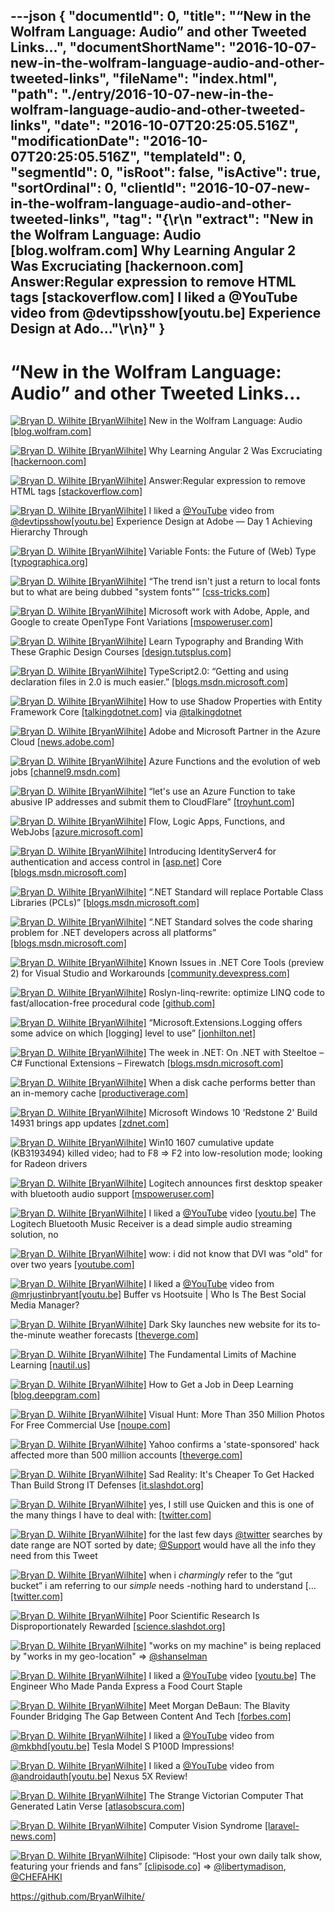 ---json
{
  "documentId": 0,
  "title": "“New in the Wolfram Language: Audio” and other Tweeted Links…",
  "documentShortName": "2016-10-07-new-in-the-wolfram-language-audio-and-other-tweeted-links",
  "fileName": "index.html",
  "path": "./entry/2016-10-07-new-in-the-wolfram-language-audio-and-other-tweeted-links",
  "date": "2016-10-07T20:25:05.516Z",
  "modificationDate": "2016-10-07T20:25:05.516Z",
  "templateId": 0,
  "segmentId": 0,
  "isRoot": false,
  "isActive": true,
  "sortOrdinal": 0,
  "clientId": "2016-10-07-new-in-the-wolfram-language-audio-and-other-tweeted-links",
  "tag": "{\r\n  \"extract\": \"New in the Wolfram Language: Audio [blog.wolfram.com] Why Learning Angular 2 Was Excruciating [hackernoon.com] Answer:Regular expression to remove HTML tags [stackoverflow.com] I liked a @YouTube video from @devtipsshow[youtu.be] Experience Design at Ado...\"\r\n}"
}
---

# “New in the Wolfram Language: Audio” and other Tweeted Links…

[<img alt="Bryan D. Wilhite [BryanWilhite]" src="https://songhay.blob.core.windows.net/shared-social-twitter/BryanWilhite.jpeg">](http://songhayblog.azurewebsites.net/ "Bryan D. Wilhite [BryanWilhite]") New in the Wolfram Language: Audio [[blog.wolfram.com]](http://blog.wolfram.com/2016/09/23/new-in-the-wolfram-language-audio/)

[<img alt="Bryan D. Wilhite [BryanWilhite]" src="https://songhay.blob.core.windows.net/shared-social-twitter/BryanWilhite.jpeg">](http://songhayblog.azurewebsites.net/ "Bryan D. Wilhite [BryanWilhite]") Why Learning Angular 2 Was Excruciating [[hackernoon.com]](https://hackernoon.com/why-learning-angular-2-was-excruciating-d50dc28acc8a)

[<img alt="Bryan D. Wilhite [BryanWilhite]" src="https://songhay.blob.core.windows.net/shared-social-twitter/BryanWilhite.jpeg">](http://songhayblog.azurewebsites.net/ "Bryan D. Wilhite [BryanWilhite]") Answer:Regular expression to remove HTML tags [[stackoverflow.com]](http://stackoverflow.com/a/3790726/22944?stw=2)

[<img alt="Bryan D. Wilhite [BryanWilhite]" src="https://songhay.blob.core.windows.net/shared-social-twitter/BryanWilhite.jpeg">](http://songhayblog.azurewebsites.net/ "Bryan D. Wilhite [BryanWilhite]") I liked a [@YouTube](http://twitter.com/YouTube) video from [@devtipsshow](http://twitter.com/devtipsshow)[[youtu.be]](http://youtu.be/UcGRcznhsyM?a) Experience Design at Adobe — Day 1 Achieving Hierarchy Through

[<img alt="Bryan D. Wilhite [BryanWilhite]" src="https://songhay.blob.core.windows.net/shared-social-twitter/BryanWilhite.jpeg">](http://songhayblog.azurewebsites.net/ "Bryan D. Wilhite [BryanWilhite]") Variable Fonts: the Future of (Web) Type [[typographica.org]](http://typographica.org/on-typography/variable-fonts/)

[<img alt="Bryan D. Wilhite [BryanWilhite]" src="https://songhay.blob.core.windows.net/shared-social-twitter/BryanWilhite.jpeg">](http://songhayblog.azurewebsites.net/ "Bryan D. Wilhite [BryanWilhite]") “The trend isn't just a return to local fonts but to what are being dubbed "system fonts"” [[css-tricks.com]](https://css-tricks.com/system-fonts-svg/)

[<img alt="Bryan D. Wilhite [BryanWilhite]" src="https://songhay.blob.core.windows.net/shared-social-twitter/BryanWilhite.jpeg">](http://songhayblog.azurewebsites.net/ "Bryan D. Wilhite [BryanWilhite]") Microsoft work with Adobe, Apple, and Google to create OpenType Font Variations [[mspoweruser.com]](https://mspoweruser.com/microsoft-work-adobe-apple-google-create-opentype-font-variations/)

[<img alt="Bryan D. Wilhite [BryanWilhite]" src="https://songhay.blob.core.windows.net/shared-social-twitter/BryanWilhite.jpeg">](http://songhayblog.azurewebsites.net/ "Bryan D. Wilhite [BryanWilhite]") Learn Typography and Branding With These Graphic Design Courses [[design.tutsplus.com]](https://design.tutsplus.com/articles/learn-typography-and-branding-with-these-graphic-design-courses--cms-27241)

[<img alt="Bryan D. Wilhite [BryanWilhite]" src="https://songhay.blob.core.windows.net/shared-social-twitter/BryanWilhite.jpeg">](http://songhayblog.azurewebsites.net/ "Bryan D. Wilhite [BryanWilhite]") TypeScript2.0: “Getting and using declaration files in 2.0 is much easier.” [[blogs.msdn.microsoft.com]](https://blogs.msdn.microsoft.com/typescript/2016/09/22/announcing-typescript-2-0/)

[<img alt="Bryan D. Wilhite [BryanWilhite]" src="https://songhay.blob.core.windows.net/shared-social-twitter/BryanWilhite.jpeg">](http://songhayblog.azurewebsites.net/ "Bryan D. Wilhite [BryanWilhite]") How to use Shadow Properties with Entity Framework Core [[talkingdotnet.com]](http://www.talkingdotnet.com/use-shadow-properties-entity-framework-core/) via [@talkingdotnet](http://twitter.com/talkingdotnet)

[<img alt="Bryan D. Wilhite [BryanWilhite]" src="https://songhay.blob.core.windows.net/shared-social-twitter/BryanWilhite.jpeg">](http://songhayblog.azurewebsites.net/ "Bryan D. Wilhite [BryanWilhite]") Adobe and Microsoft Partner in the Azure Cloud [[news.adobe.com]](http://news.adobe.com/press-release/corporate/adobe-and-microsoft-partner-azure-cloud-help-businesses-transform-customer)

[<img alt="Bryan D. Wilhite [BryanWilhite]" src="https://songhay.blob.core.windows.net/shared-social-twitter/BryanWilhite.jpeg">](http://songhayblog.azurewebsites.net/ "Bryan D. Wilhite [BryanWilhite]") Azure Functions and the evolution of web jobs [[channel9.msdn.com]](https://channel9.msdn.com/Shows/Azure-Friday/Azure-Functions-and-the-evolution-of-web-jobs)

[<img alt="Bryan D. Wilhite [BryanWilhite]" src="https://songhay.blob.core.windows.net/shared-social-twitter/BryanWilhite.jpeg">](http://songhayblog.azurewebsites.net/ "Bryan D. Wilhite [BryanWilhite]") “let's use an Azure Function to take abusive IP addresses and submit them to CloudFlare” [[troyhunt.com]](https://www.troyhunt.com/azure-functions-in-practice/)

[<img alt="Bryan D. Wilhite [BryanWilhite]" src="https://songhay.blob.core.windows.net/shared-social-twitter/BryanWilhite.jpeg">](http://songhayblog.azurewebsites.net/ "Bryan D. Wilhite [BryanWilhite]") Flow, Logic Apps, Functions, and WebJobs [[azure.microsoft.com]](https://azure.microsoft.com/en-us/documentation/articles/functions-compare-logic-apps-ms-flow-webjobs/)

[<img alt="Bryan D. Wilhite [BryanWilhite]" src="https://songhay.blob.core.windows.net/shared-social-twitter/BryanWilhite.jpeg">](http://songhayblog.azurewebsites.net/ "Bryan D. Wilhite [BryanWilhite]") Introducing IdentityServer4 for authentication and access control in [[asp.net]](http://ASP.NET) Core [[blogs.msdn.microsoft.com]](https://blogs.msdn.microsoft.com/webdev/2016/09/19/introducing-identityserver4-for-authentication-and-access-control-in-asp-net-core/)

[<img alt="Bryan D. Wilhite [BryanWilhite]" src="https://songhay.blob.core.windows.net/shared-social-twitter/BryanWilhite.jpeg">](http://songhayblog.azurewebsites.net/ "Bryan D. Wilhite [BryanWilhite]") “.NET Standard will replace Portable Class Libraries (PCLs)” [[blogs.msdn.microsoft.com]](https://blogs.msdn.microsoft.com/dotnet/2016/09/26/introducing-net-standard/)

[<img alt="Bryan D. Wilhite [BryanWilhite]" src="https://songhay.blob.core.windows.net/shared-social-twitter/BryanWilhite.jpeg">](http://songhayblog.azurewebsites.net/ "Bryan D. Wilhite [BryanWilhite]") “.NET Standard solves the code sharing problem for .NET developers across all platforms” [[blogs.msdn.microsoft.com]](https://blogs.msdn.microsoft.com/dotnet/2016/09/26/introducing-net-standard/)

[<img alt="Bryan D. Wilhite [BryanWilhite]" src="https://songhay.blob.core.windows.net/shared-social-twitter/BryanWilhite.jpeg">](http://songhayblog.azurewebsites.net/ "Bryan D. Wilhite [BryanWilhite]") Known Issues in .NET Core Tools (preview 2) for Visual Studio and Workarounds [[community.devexpress.com]](https://community.devexpress.com/blogs/aspnet/archive/2016/09/23/known-issues-in-net-core-tools-preview-2-for-visual-studio-and-workarounds.aspx)

[<img alt="Bryan D. Wilhite [BryanWilhite]" src="https://songhay.blob.core.windows.net/shared-social-twitter/BryanWilhite.jpeg">](http://songhayblog.azurewebsites.net/ "Bryan D. Wilhite [BryanWilhite]") Roslyn-linq-rewrite: optimize LINQ code to fast/allocation-free procedural code [[github.com]](https://github.com/antiufo/roslyn-linq-rewrite)

[<img alt="Bryan D. Wilhite [BryanWilhite]" src="https://songhay.blob.core.windows.net/shared-social-twitter/BryanWilhite.jpeg">](http://songhayblog.azurewebsites.net/ "Bryan D. Wilhite [BryanWilhite]") “Microsoft.Extensions.Logging offers some advice on which [logging] level to use” [[jonhilton.net]](https://jonhilton.net/2016/09/21/log-different-levels-in-asp-net-core-app/)

[<img alt="Bryan D. Wilhite [BryanWilhite]" src="https://songhay.blob.core.windows.net/shared-social-twitter/BryanWilhite.jpeg">](http://songhayblog.azurewebsites.net/ "Bryan D. Wilhite [BryanWilhite]") The week in .NET: On .NET with Steeltoe – C# Functional Extensions – Firewatch [[blogs.msdn.microsoft.com]](https://blogs.msdn.microsoft.com/dotnet/2016/09/20/the-week-in-net-on-net-with-steeltoe-c-functional-extensions-firewatch/)

[<img alt="Bryan D. Wilhite [BryanWilhite]" src="https://songhay.blob.core.windows.net/shared-social-twitter/BryanWilhite.jpeg">](http://songhayblog.azurewebsites.net/ "Bryan D. Wilhite [BryanWilhite]") When a disk cache performs better than an in-memory cache [[productiverage.com]](http://www.productiverage.com/when-a-disk-cache-performs-better-than-an-inmemory-cache-befriending-the-net-gc)

[<img alt="Bryan D. Wilhite [BryanWilhite]" src="https://songhay.blob.core.windows.net/shared-social-twitter/BryanWilhite.jpeg">](http://songhayblog.azurewebsites.net/ "Bryan D. Wilhite [BryanWilhite]") Microsoft Windows 10 'Redstone 2' Build 14931 brings app updates [[zdnet.com]](http://www.zdnet.com/article/microsoft-windows-10-redstone-2-build-14931-brings-app-updates/#ftag=RSSbaffb68)

[<img alt="Bryan D. Wilhite [BryanWilhite]" src="https://songhay.blob.core.windows.net/shared-social-twitter/BryanWilhite.jpeg">](http://songhayblog.azurewebsites.net/ "Bryan D. Wilhite [BryanWilhite]") Win10 1607 cumulative update (KB3193494) killed video; had to F8 => F2 into low-resolution mode; looking for Radeon drivers

[<img alt="Bryan D. Wilhite [BryanWilhite]" src="https://songhay.blob.core.windows.net/shared-social-twitter/BryanWilhite.jpeg">](http://songhayblog.azurewebsites.net/ "Bryan D. Wilhite [BryanWilhite]") Logitech announces first desktop speaker with bluetooth audio support [[mspoweruser.com]](https://mspoweruser.com/logitech-announces-first-desktop-speaker-bluetooth-audio-support/)

[<img alt="Bryan D. Wilhite [BryanWilhite]" src="https://songhay.blob.core.windows.net/shared-social-twitter/BryanWilhite.jpeg">](http://songhayblog.azurewebsites.net/ "Bryan D. Wilhite [BryanWilhite]") I liked a [@YouTube](http://twitter.com/YouTube) video [[youtu.be]](http://youtu.be/fOAobuLUzME?a) The Logitech Bluetooth Music Receiver is a dead simple audio streaming solution, no

[<img alt="Bryan D. Wilhite [BryanWilhite]" src="https://songhay.blob.core.windows.net/shared-social-twitter/BryanWilhite.jpeg">](http://songhayblog.azurewebsites.net/ "Bryan D. Wilhite [BryanWilhite]") wow: i did not know that DVI was "old" for over two years [[youtube.com]](https://www.youtube.com/watch?v=f38sotYHqtA)

[<img alt="Bryan D. Wilhite [BryanWilhite]" src="https://songhay.blob.core.windows.net/shared-social-twitter/BryanWilhite.jpeg">](http://songhayblog.azurewebsites.net/ "Bryan D. Wilhite [BryanWilhite]") I liked a [@YouTube](http://twitter.com/YouTube) video from [@mrjustinbryant](http://twitter.com/mrjustinbryant)[[youtu.be]](http://youtu.be/MdJt5c-mxuI?a) Buffer vs Hootsuite | Who Is The Best Social Media Manager?

[<img alt="Bryan D. Wilhite [BryanWilhite]" src="https://songhay.blob.core.windows.net/shared-social-twitter/BryanWilhite.jpeg">](http://songhayblog.azurewebsites.net/ "Bryan D. Wilhite [BryanWilhite]") Dark Sky launches new website for its to-the-minute weather forecasts [[theverge.com]](http://www.theverge.com/2016/9/20/12994194/dark-sky-website-launches)

[<img alt="Bryan D. Wilhite [BryanWilhite]" src="https://songhay.blob.core.windows.net/shared-social-twitter/BryanWilhite.jpeg">](http://songhayblog.azurewebsites.net/ "Bryan D. Wilhite [BryanWilhite]") The Fundamental Limits of Machine Learning [[nautil.us]](http://nautil.us/blog/the-fundamental-limits-of-machine-learning?utm_source=RSS_Feed&utm_medium=RSS&utm_campaign=RSS_Syndication)

[<img alt="Bryan D. Wilhite [BryanWilhite]" src="https://songhay.blob.core.windows.net/shared-social-twitter/BryanWilhite.jpeg">](http://songhayblog.azurewebsites.net/ "Bryan D. Wilhite [BryanWilhite]") How to Get a Job in Deep Learning [[blog.deepgram.com]](http://blog.deepgram.com/how-to-get-a-job-in-deep-learning/)

[<img alt="Bryan D. Wilhite [BryanWilhite]" src="https://songhay.blob.core.windows.net/shared-social-twitter/BryanWilhite.jpeg">](http://songhayblog.azurewebsites.net/ "Bryan D. Wilhite [BryanWilhite]") Visual Hunt: More Than 350 Million Photos For Free Commercial Use [[noupe.com]](http://www.noupe.com/essentials/visual-hunt-350-million-photos-free-commercial-use-98883.html)

[<img alt="Bryan D. Wilhite [BryanWilhite]" src="https://songhay.blob.core.windows.net/shared-social-twitter/BryanWilhite.jpeg">](http://songhayblog.azurewebsites.net/ "Bryan D. Wilhite [BryanWilhite]") Yahoo confirms a 'state-sponsored' hack affected more than 500 million accounts [[theverge.com]](http://www.theverge.com/2016/9/22/13021014/yahoo-hack-500-million-accounts)

[<img alt="Bryan D. Wilhite [BryanWilhite]" src="https://songhay.blob.core.windows.net/shared-social-twitter/BryanWilhite.jpeg">](http://songhayblog.azurewebsites.net/ "Bryan D. Wilhite [BryanWilhite]") Sad Reality: It's Cheaper To Get Hacked Than Build Strong IT Defenses [[it.slashdot.org]](https://it.slashdot.org/story/16/09/23/1831214/sad-reality-its-cheaper-to-get-hacked-than-build-strong-it-defenses?utm_source=feedly1.0mainlinkanon&utm_medium=feed)

[<img alt="Bryan D. Wilhite [BryanWilhite]" src="https://songhay.blob.core.windows.net/shared-social-twitter/BryanWilhite.jpeg">](http://songhayblog.azurewebsites.net/ "Bryan D. Wilhite [BryanWilhite]") yes, I still use Quicken and this is one of the many things I have to deal with: [[twitter.com]](https://twitter.com/BryanWilhite/status/779184003785994240/photo/1)

[<img alt="Bryan D. Wilhite [BryanWilhite]" src="https://songhay.blob.core.windows.net/shared-social-twitter/BryanWilhite.jpeg">](http://songhayblog.azurewebsites.net/ "Bryan D. Wilhite [BryanWilhite]") for the last few days [@twitter](http://twitter.com/twitter) searches by date range are NOT sorted by date; [@Support](http://twitter.com/Support) would have all the info they need from this Tweet

[<img alt="Bryan D. Wilhite [BryanWilhite]" src="https://songhay.blob.core.windows.net/shared-social-twitter/BryanWilhite.jpeg">](http://songhayblog.azurewebsites.net/ "Bryan D. Wilhite [BryanWilhite]") when i *charmingly* refer to the “gut bucket” i am referring to our *simple* needs -nothing hard to understand [… [[twitter.com]](https://twitter.com/i/web/status/778731020434583554)

[<img alt="Bryan D. Wilhite [BryanWilhite]" src="https://songhay.blob.core.windows.net/shared-social-twitter/BryanWilhite.jpeg">](http://songhayblog.azurewebsites.net/ "Bryan D. Wilhite [BryanWilhite]") Poor Scientific Research Is Disproportionately Rewarded [[science.slashdot.org]](https://science.slashdot.org/story/16/09/24/165235/poor-scientific-research-is-disproportionately-rewarded?utm_source=feedly1.0mainlinkanon&utm_medium=feed)

[<img alt="Bryan D. Wilhite [BryanWilhite]" src="https://songhay.blob.core.windows.net/shared-social-twitter/BryanWilhite.jpeg">](http://songhayblog.azurewebsites.net/ "Bryan D. Wilhite [BryanWilhite]") "works on my machine" is being replaced by "works in my geo-location" => [@shanselman](http://twitter.com/shanselman)

[<img alt="Bryan D. Wilhite [BryanWilhite]" src="https://songhay.blob.core.windows.net/shared-social-twitter/BryanWilhite.jpeg">](http://songhayblog.azurewebsites.net/ "Bryan D. Wilhite [BryanWilhite]") I liked a [@YouTube](http://twitter.com/YouTube) video [[youtu.be]](http://youtu.be/6nFh8kiPXYs?a) The Engineer Who Made Panda Express a Food Court Staple

[<img alt="Bryan D. Wilhite [BryanWilhite]" src="https://songhay.blob.core.windows.net/shared-social-twitter/BryanWilhite.jpeg">](http://songhayblog.azurewebsites.net/ "Bryan D. Wilhite [BryanWilhite]") Meet Morgan DeBaun: The Blavity Founder Bridging The Gap Between Content And Tech [[forbes.com]](http://www.forbes.com/sites/julianmitchell/2015/11/05/meet-morgan-debaun-the-blavity-founder-bridging-the-gap-between-content-and-tech/#6308dd277e6c)

[<img alt="Bryan D. Wilhite [BryanWilhite]" src="https://songhay.blob.core.windows.net/shared-social-twitter/BryanWilhite.jpeg">](http://songhayblog.azurewebsites.net/ "Bryan D. Wilhite [BryanWilhite]") I liked a [@YouTube](http://twitter.com/YouTube) video from [@mkbhd](http://twitter.com/mkbhd)[[youtu.be]](http://youtu.be/-ICgMYIzhxg?a) Tesla Model S P100D Impressions!

[<img alt="Bryan D. Wilhite [BryanWilhite]" src="https://songhay.blob.core.windows.net/shared-social-twitter/BryanWilhite.jpeg">](http://songhayblog.azurewebsites.net/ "Bryan D. Wilhite [BryanWilhite]") I liked a [@YouTube](http://twitter.com/YouTube) video from [@androidauth](http://twitter.com/androidauth)[[youtu.be]](http://youtu.be/7Dzt7A4ncro?a) Nexus 5X Review!

[<img alt="Bryan D. Wilhite [BryanWilhite]" src="https://songhay.blob.core.windows.net/shared-social-twitter/BryanWilhite.jpeg">](http://songhayblog.azurewebsites.net/ "Bryan D. Wilhite [BryanWilhite]") The Strange Victorian Computer That Generated Latin Verse [[atlasobscura.com]](http://www.atlasobscura.com/articles/the-strange-victorian-computer-that-generated-latin-verse)

[<img alt="Bryan D. Wilhite [BryanWilhite]" src="https://songhay.blob.core.windows.net/shared-social-twitter/BryanWilhite.jpeg">](http://songhayblog.azurewebsites.net/ "Bryan D. Wilhite [BryanWilhite]") Computer Vision Syndrome [[laravel-news.com]](https://laravel-news.com/2016/09/computer-vision-syndrome/)

[<img alt="Bryan D. Wilhite [BryanWilhite]" src="https://songhay.blob.core.windows.net/shared-social-twitter/BryanWilhite.jpeg">](http://songhayblog.azurewebsites.net/ "Bryan D. Wilhite [BryanWilhite]") Clipisode: “Host your own daily talk show, featuring your friends and fans” [[clipisode.co]](https://clipisode.co/beta) => [@libertymadison](http://twitter.com/libertymadison), [@CHEFAHKI](http://twitter.com/CHEFAHKI)

<https://github.com/BryanWilhite/>
